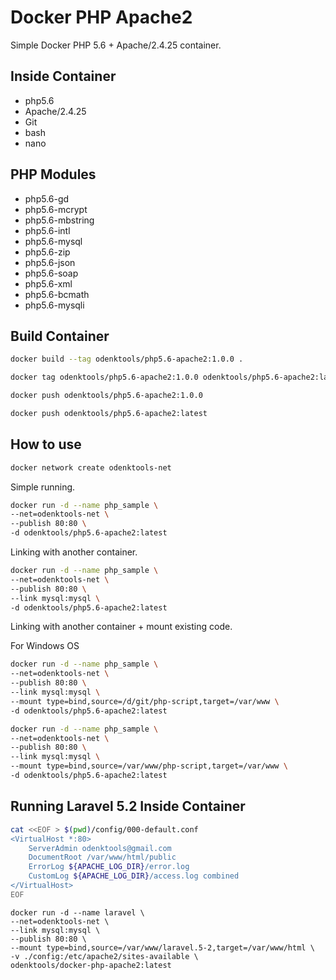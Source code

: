 # Docker PHP Apache2

Simple Docker PHP 5.6 + Apache/2.4.25 container.

## Inside Container

* php5.6
* Apache/2.4.25
* Git
* bash
* nano


## PHP Modules

* php5.6-gd
* php5.6-mcrypt
* php5.6-mbstring
* php5.6-intl
* php5.6-mysql
* php5.6-zip
* php5.6-json
* php5.6-soap
* php5.6-xml
* php5.6-bcmath
* php5.6-mysqli

## Build Container

```bash
docker build --tag odenktools/php5.6-apache2:1.0.0 .

docker tag odenktools/php5.6-apache2:1.0.0 odenktools/php5.6-apache2:latest

docker push odenktools/php5.6-apache2:1.0.0

docker push odenktools/php5.6-apache2:latest
```

## How to use

```bash
docker network create odenktools-net
```

Simple running.

```bash
docker run -d --name php_sample \
--net=odenktools-net \
--publish 80:80 \
-d odenktools/php5.6-apache2:latest
```

Linking with another container.

```bash
docker run -d --name php_sample \
--net=odenktools-net \
--publish 80:80 \
--link mysql:mysql \
-d odenktools/php5.6-apache2:latest
```

Linking with another container + mount existing code.

For Windows OS

```bash
docker run -d --name php_sample \
--net=odenktools-net \
--publish 80:80 \
--link mysql:mysql \
--mount type=bind,source=/d/git/php-script,target=/var/www \
-d odenktools/php5.6-apache2:latest
```

```bash
docker run -d --name php_sample \
--net=odenktools-net \
--publish 80:80 \
--link mysql:mysql \
--mount type=bind,source=/var/www/php-script,target=/var/www \
-d odenktools/php5.6-apache2:latest
```

## Running Laravel 5.2 Inside Container

```bash
cat <<EOF > $(pwd)/config/000-default.conf
<VirtualHost *:80>
    ServerAdmin odenktools@gmail.com
    DocumentRoot /var/www/html/public
    ErrorLog ${APACHE_LOG_DIR}/error.log
    CustomLog ${APACHE_LOG_DIR}/access.log combined
</VirtualHost>
EOF
```

```
docker run -d --name laravel \
--net=odenktools-net \
--link mysql:mysql \
--publish 80:80 \
--mount type=bind,source=/var/www/laravel.5-2,target=/var/www/html \
-v ./config:/etc/apache2/sites-available \
odenktools/docker-php-apache2:latest
```